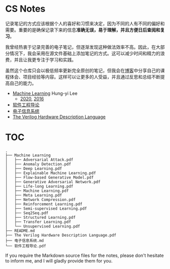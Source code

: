 # CS Notes

记录笔记的方式应该根据个人的喜好和习惯来决定，因为不同的人有不同的偏好和需要。重要的是确保记录下来的信息**准确无误，易于理解，并且方便日后查阅和复习**。

我曾经热衷于记录完善的电子笔记，但逐渐发现这种做法效率不高。因此，在大部分情况下，我会采用在源文件基础上添加笔记的方式。这可以减少时间和精力的浪费，并且让我更专注于学习和实践。

虽然这个仓库只会以极低频率更新完全原创的笔记，但我会在[博客](https://nothingtosay0031.github.io/)中分享自己的课程体会、项目经验等内容。这样可以让更多的人受益，并且通过反思和总结不断提高自己的能力。

- [Machine Learning](./Machine%20Learning) Hung-yi Lee
  - [2020](http://speech.ee.ntu.edu.tw/~tlkagk/courses_ML20.html), [2016](http://speech.ee.ntu.edu.tw/~tlkagk/courses_ML16.html) 
- [软件工程导论](./软件工程导论.pdf)
- [电子信息系统](./电子信息系统.md)
- [The Verilog Hardware Description Language](./The%20Verilog%20Hardware%20Description%20Language.pdf)

# TOC
```
.
├── Machine Learning
│   ├── Adversarial Attack.pdf
│   ├── Anomaly Detection.pdf
│   ├── Deep Learning.pdf
│   ├── Explainable Machine Learning.pdf
│   ├── Flow-based Generative Model.pdf
│   ├── Generative Adversarial Network.pdf
│   ├── Life-long Learning.pdf
│   ├── Machine Learning.pdf
│   ├── Meta Learning.pdf
│   ├── Network Compression.pdf
│   ├── Reinforcement Learning.pdf
│   ├── Semi-supervised Learning.pdf
│   ├── Seq2Seq.pdf
│   ├── Structured Learning.pdf
│   ├── Transfer Learning.pdf
│   └── Unsupervised Learning.pdf
├── README.md
├── The Verilog Hardware Description Language.pdf
├── 电子信息系统.md
└── 软件工程导论.pdf
```

If you require the Markdown source files for the notes, please don't hesitate to inform me, and I will gladly provide them for you.
